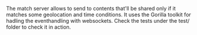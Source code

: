 The match server allows to send to contents that'll be shared only if it matches some geolocation and time conditions. It uses the Gorilla toolkit for hadling the eventhandling with websockets. Check the tests under the test/ folder to check it in action.
